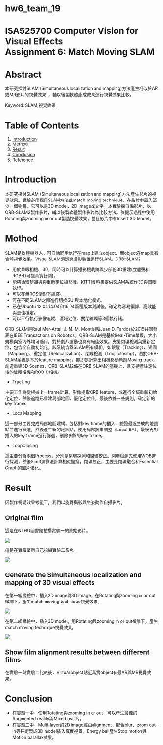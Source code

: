 # hw6_team_19
ISA525700 Computer Vision for Visual Effects<br/>Assignment 6: Match Moving SLAM<br/>
===


# Abstract
本研究探討SLAM (Simultaneous localization and mapping)方法產生相似於AR或MR影片的視覺效果，，輔以後製軟體產成成果進行視覺效果比較。

Keyword: SLAM,視覺效果


# Table of Contents
1. [Introduction](#Introduction)
2. [Method](#Method)
3. [Result](#Result) 
4. [Conclusion](#Conclusion)
5. [Reference](#Reference)


# Introduction

本研究探討SLAM (Simultaneous localization and mapping)方法產生影片的視覺效果。實驗必須採用SLAM方法或match moving technique，在影片中置入至少一個物體，它可以是3D model、2D image或文字。本實驗採自攝影片，以ORB-SLAM2製作影片，輔以後製軟體製作影片為比較方法。依提示過程中使用Rotating與zooming in or out製造視覺效果，並且影片中有Insert 3D Model。


# Mothod

SLAM是軟體機器人，可自動同步執行在map上建立object，而object在map具有合體視覺效果。Visual SLAM須透過攝影裝置進行SLAM。ORB-SLAM2
- 用於單眼相機、3D，同時可以計算攝影機軌跡與少部份3D重建(立體聲和RGB-D可據真實比例)。
- 能夠循環辨識與與重新定位攝影機，KITTI資料集提供SLAM系統作3D與單眼執行。
- 可以在無ROS情形下編譯。
- 可在不同SLAM之間進行切換GUI與本地化模式。
- 已在Ubuntu 12.04,14.04和16.04兩種版本測試後，確定為容易編譯、高效能與更佳穩定。
- 可以平行執行影像追蹤、區域定位、關閉循環等3個執行緒。

ORB-SLAM是Raul Mur-Artal, J. M. M. Montiel和Juan D. Tardos於2015共同發表在IEEE Transactions on Robotics。ORB-SLAM是基於Real-Time單眼，大小規模與室內外均可適用，對於劇烈運動也具有絕佳效果。支援閉環檢測與重新定位，包含全自動初始化。該系統含蓋SLAM所有模組，如跟蹤（Tracking）、建圖（Mapping）、重定位（Relocalization）、閉環檢測（Loop closing）。由於ORB-SLAM系統是基於feature mapping，能即是計算出相機移動軌跡Moving track，創造重建3D Scenes，ORB-SLAM2係在ORB-SLAM的基礎上，且支持標註定位後的雙眼相機和RGB-D相機。

- Tracking 

主要工作為從根據上一frame計算，影像提取ORB feature，或進行全域重新初始化定位，然後追蹤已重建局部地圖，優化定位值，最後依據一些規則，確定新的key frame.
   
- LocalMapping 

這一部分主要完成局部地圖建構。包括對key frame的插入，驗證最近生成的地圖點並進行篩選，然後產生新的地圖點，使用局部捆集調整（Local BA），最後再對插入的key frame進行篩選，刪除多餘的key frame。

- LoopClosing 

這主要分為兩個Process，分別是閉環探測和閉環校正。閉環檢測先使用WOB進行探測，然後Sim3演算法計算相似變換。閉環校正，主要是閉環融合和Essential Graph的圖片優化。


# Result
因製作視覺效果考量下，我們以旋轉攝影與坐姿動作自攝影片。

## Original film

這是在NTHU圖書館拍攝實驗一的原始影片。

[![](http://img.youtube.com/vi/tgXU5NZu7Ak/0.jpg)](http://www.youtube.com/watch?v=tgXU5NZu7Ak "")

這是在實驗室所自己拍攝實驗二影片。

[![](http://img.youtube.com/vi/xSsBWGHv6ls/0.jpg)](http://www.youtube.com/watch?v=xSsBWGHv6ls "")


## Generate the Simultaneous localization and mapping of 3D visual effects

在第一組實驗中，插入2D image與3D image，在Rotating與zooming in or out微調下，產生match moving technique視覺效果。

[![](http://img.youtube.com/vi/xC0J4mSv2Ug/0.jpg)](http://www.youtube.com/watch?v=xC0J4mSv2Ug "")

在第二組實驗中，插入3D model，用Rotating與zooming in or out微調下，產生match moving technique視覺效果。

[![](http://img.youtube.com/vi/Wy0xvm-Zk7U/0.jpg)](http://www.youtube.com/watch?v=Wy0xvm-Zk7U "")

## Show film alignment results between different films
 在實驗一與實驗二比較後，Virtual object貼近真實object有最AR與MR視覺效果。


# Conclusion
- 在實驗一中，使用Rotating與zooming in or out，可以產生最佳的Augmented reality與Mixed reality。
- 在實驗二中，Multi-layer的2D image經由alignment，配合blur、zoom out-in等技術製成3D model插入真實視景，Energy ball產生Stop motion與Motion parallax效果。


